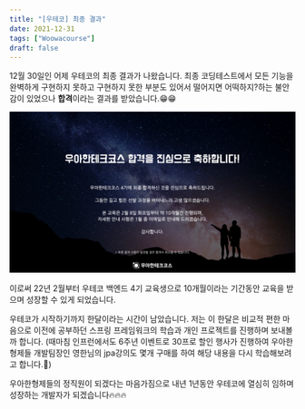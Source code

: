 ```yaml
---
title: "[우테코] 최종 결과"
date: 2021-12-31
tags: ["Woowacourse"]
draft: false
---
```


12월 30일인 어제 우테코의 최종 결과가 나왔습니다.
최종 코딩테스트에서 모든 기능을 완벽하게 구현하지 못하고 구현하지 못한 부분도 있어서 떨어지면 어떡하지?하는 불안감이 있었으나 **합격**이라는 결과를 받았습니다.😁😁

![](image/20211231_우테코_최종_결과/img.png)

이로써 22년 2월부터 우테코 백엔드 4기 교육생으로 10개월이라는 기간동안 교육을 받으며 성장할 수 있게 되었습니다.

우테코가 시작하기까지 한달이라는 시간이 남았습니다.
저는 이 한달은 비교적 편한 마음으로 이전에 공부하던 스프링 프레임워크의 학습과 개인 프로젝트를 진행하며 보내볼까 합니다. (때마침 인프런에서도 6주년 이벤트로 30프로 할인 행사가 진행하여 우아한 형제들 개발팀장인 영한님의 jpa강의도 몇개 구매를 하여 해당 내용을 다시 학습해보려고 합니다.🤗)

우아한형제들의 정직원이 되겠다는 마음가짐으로 내년 1년동안 우테코에 열심히 임하며 성장하는 개발자가 되겠습니다🔥🔥🔥
